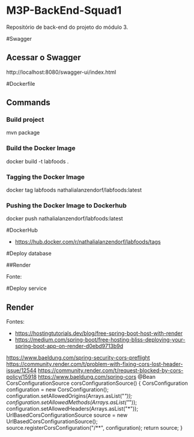 # M3P-BackEnd-Squad1
Repositório de back-end do projeto do módulo 3.

#Swagger

## Acessar o Swagger
http://localhost:8080/swagger-ui/index.html


#Dockerfile

## Commands

### Build project
mvn package

### Build the Docker Image
docker build -t labfoods .

### Tagging the Docker Image
docker tag labfoods nathalialanzendorf/labfoods:latest

### Pushing the Docker Image to Dockerhub
docker push nathalialanzendorf/labfoods:latest 

#DockerHub

- https://hub.docker.com/r/nathalialanzendorf/labfoods/tags

#Deploy database

##Render

Fonte: 


#Deploy service

## Render

Fontes: 
 - https://hostingtutorials.dev/blog/free-spring-boot-host-with-render
 - https://medium.com/spring-boot/free-hosting-bliss-deploying-your-spring-boot-app-on-render-d0ebd9713b9d





 https://www.baeldung.com/spring-security-cors-preflight
https://community.render.com/t/problem-with-fixing-cors-lost-header-issue/12544
https://community.render.com/t/request-blocked-by-cors-policy/15918
https://www.baeldung.com/spring-cors
@Bean
CorsConfigurationSource corsConfigurationSource() {
    CorsConfiguration configuration = new CorsConfiguration();
    configuration.setAllowedOrigins(Arrays.asList("*"));
    configuration.setAllowedMethods(Arrays.asList("*"));
    configuration.setAllowedHeaders(Arrays.asList("*"));
    UrlBasedCorsConfigurationSource source = new UrlBasedCorsConfigurationSource();
    source.registerCorsConfiguration("/**", configuration);
    return source;
}